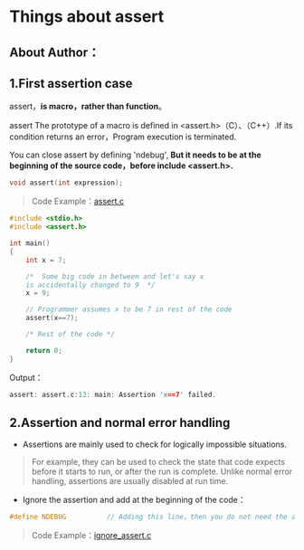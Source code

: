 # Things about assert

## About Author：


   



## 1.First assertion case

assert，**is macro，rather than function**。

assert The prototype of a macro is defined in  <assert.h>（C）、<cassert>（C++）.If its condition returns an error，Program execution is terminated.

You can close assert by defining 'ndebug', **But it needs to be at the beginning of the source code，before include <assert.h>.**

```c
void assert(int expression);
```

> Code Example：[assert.c](./assert.c)
```c
#include <stdio.h> 
#include <assert.h> 

int main() 
{ 
    int x = 7; 

    /*  Some big code in between and let's say x  
    is accidentally changed to 9  */
    x = 9; 

    // Programmer assumes x to be 7 in rest of the code 
    assert(x==7); 

    /* Rest of the code */

    return 0; 
} 
```
Output：
```c
assert: assert.c:13: main: Assertion 'x==7' failed.
```

## 2.Assertion and normal error handling

+ Assertions are mainly used to check for logically impossible situations.

>For example, they can be used to check the state that code expects before it starts to run, or after the run is complete. Unlike normal error handling, assertions are usually disabled at run time.

+ Ignore the assertion and add at the beginning of the code：
```c++
#define NDEBUG          // Adding this line，then you do not need the assert
```

> Code Example：[ignore_assert.c](./ignore_assert.c)
